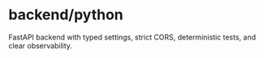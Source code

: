 # backend/python
FastAPI backend with typed settings, strict CORS, deterministic tests, and clear observability.